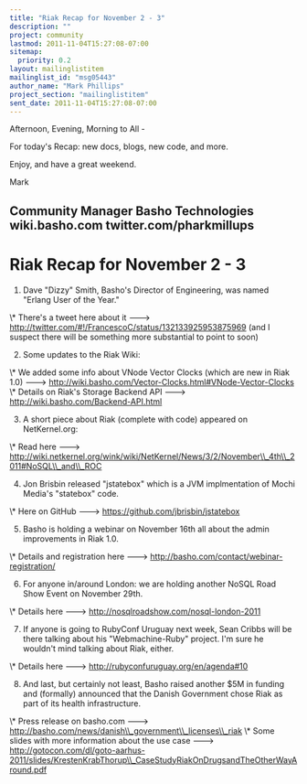 ```yaml
---
title: "Riak Recap for November 2 - 3"
description: ""
project: community
lastmod: 2011-11-04T15:27:08-07:00
sitemap:
  priority: 0.2
layout: mailinglistitem
mailinglist_id: "msg05443"
author_name: "Mark Phillips"
project_section: "mailinglistitem"
sent_date: 2011-11-04T15:27:08-07:00
---
```



Afternoon, Evening, Morning to All -

For today's Recap: new docs, blogs, new code, and more.

Enjoy, and have a great weekend.

Mark

Community Manager
Basho Technologies
wiki.basho.com
twitter.com/pharkmillups
---------------------------------

Riak Recap for November 2 - 3
=======================

1) Dave "Dizzy" Smith, Basho's Director of Engineering, was named
"Erlang User of the Year."

\\* There's a tweet here about it ---&gt;
http://twitter.com/#!/FrancescoC/status/132133925953875969 (and I
suspect there will be something more substantial to point to soon)

2) Some updates to the Riak Wiki:

\\* We added some info about VNode Vector Clocks (which are new in Riak
1.0) ---&gt; http://wiki.basho.com/Vector-Clocks.html#VNode-Vector-Clocks
\\* Details on Riak's Storage Backend API ---&gt;
http://wiki.basho.com/Backend-API.html

3) A short piece about Riak (complete with code) appeared on NetKernel.org:

\\* Read here ---&gt;
http://wiki.netkernel.org/wink/wiki/NetKernel/News/3/2/November\\_4th\\_2011#NoSQL\\_and\\_ROC

4) Jon Brisbin released "jstatebox" which is a JVM implmentation of
Mochi Media's "statebox" code.

\\* Here on GitHub ---&gt; https://github.com/jbrisbin/jstatebox

5) Basho is holding a webinar on November 16th all about the admin
improvements in Riak 1.0.

\\* Details and registration here ---&gt;
http://basho.com/contact/webinar-registration/

6) For anyone in/around London: we are holding another NoSQL Road Show
Event on November 29th.

\\* Details here ---&gt; http://nosqlroadshow.com/nosql-london-2011

7) If anyone is going to RubyConf Uruguay next week, Sean Cribbs will
be there talking about his "Webmachine-Ruby" project. I'm sure he
wouldn't mind talking about Riak, either.

\\* Details here ---&gt; http://rubyconfuruguay.org/en/agenda#10

8) And last, but certainly not least, Basho raised another $5M in
funding and (formally) announced that the Danish Government chose Riak
as part of its health infrastructure.

\\* Press release on basho.com ---&gt;
http://basho.com/news/danish\\_government\\_licenses\\_riak
\\* Some slides with more information about the use case ---&gt;
http://gotocon.com/dl/goto-aarhus-2011/slides/KrestenKrabThorup\\_CaseStudyRiakOnDrugsandTheOtherWayAround.pdf


